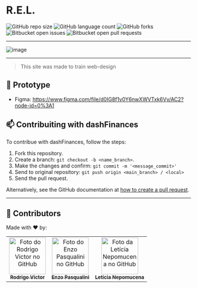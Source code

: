 # R.E.L.

<!--- https://shields.io --->

![GitHub repo size](https://img.shields.io/github/repo-size/rodrigorvsn/dashFinances?style=for-the-badge)
![GitHub language count](https://img.shields.io/github/languages/count/rodrigorvsn/dashFinances?style=for-the-badge)
![GitHub forks](https://img.shields.io/github/forks/rodrigorvsn/dashFinances?style=for-the-badge)
![Bitbucket open issues](https://img.shields.io/bitbucket/issues/rodrigorvsn/dashFinances?style=for-the-badge)
![Bitbucket open pull requests](https://img.shields.io/bitbucket/pr-raw/rodrigorvsn/dashFinances?style=for-the-badge)

___
<!--- #################### mudar badges #################### --->

![image](https://user-images.githubusercontent.com/75763403/142499430-ffc2b9fb-6b0a-45e5-969b-14cd49d8a523.png)


<!--- #################### mudar imagem exemplo #################### --->
___
> This site was made to train web-design

## 🎨 Prototype

- Figma: https://www.figma.com/file/d0IG8f1v0Y6nwXWVTxk6Vv/AC2?node-id=0%3A1

<!--- #################### mudar ferramentas #################### --->

## 📫 Contribuiting with dashFinances

To contribue with dashFinances, follow the steps:

1. Fork this repository.
2. Create a branch: `git checkout -b <name_branch>`.
3. Make the changes and confirm: `git commit -m '<message_commit>'`
4. Send to original repository: `git push origin <main_branch> / <local>`
5. Send the pull request.

Alternatively, see the GitHub documentation at [how to create a pull request](https://help.github.com/en/github/collaborating-with-issues-and-pull-requests/creating-a-pull-request).
___
## 🤝 Contributors

Made with ❤️ by:

<table>
  <tr>
    <td align="center">
      <a href="#">
        <img src="https://github.com/rodrigorvsn.png" width="100px;" alt="Foto do Rodrigo Victor no GitHub"/><br>
        <sub>
          <b>Rodrigo Victor</b>
        </sub>
      </a>
    </td>
     <td align="center">
      <a href="#">
        <img src="https://github.com/enzopasqua.png" width="100px;" alt="Foto do Enzo Pasqualini no GitHub"/><br>
        <sub>
          <b>Enzo Pasqualini</b>
        </sub>
      </a>
    </td>
     <td align="center">
      <a href="#">
        <img src="https://github.com/LeticiaNepomucena.png" width="100px;" alt="Foto da Letícia Nepomucena no GitHub"/><br>
        <sub>
          <b>Letícia Nepomucena</b>
        </sub>
      </a>
    </td>
  </tr>
</table>

